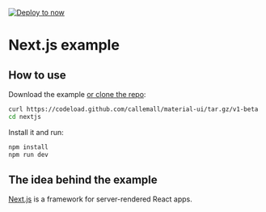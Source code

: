 [![Deploy to now](https://deploy.now.sh/static/button.svg)](https://deploy.now.sh/?repo=https://github.com/callemall/material-ui/tree/v1-beta/examples/nextjs)
# Next.js example

## How to use

Download the example [or clone the repo](https://github.com/callemall/material-ui):

```bash
curl https://codeload.github.com/callemall/material-ui/tar.gz/v1-beta | tar -xz --strip=2 next.js-master/examples/nextjs
cd nextjs
```

Install it and run:

```bash
npm install
npm run dev
```

## The idea behind the example

[Next.js](https://github.com/zeit/next.js) is a framework for server-rendered React apps.
